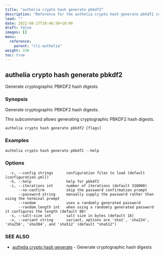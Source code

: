 ```yaml
---
title: "authelia crypto hash generate pbkdf2"
description: "Reference for the authelia crypto hash generate pbkdf2 command."
lead: ""
date: 2022-08-27T10:46:58+10:00
draft: false
images: []
menu:
  reference:
    parent: "cli-authelia"
weight: 330
toc: true
---
```


## authelia crypto hash generate pbkdf2

Generate cryptographic PBKDF2 hash digests

### Synopsis

Generate cryptographic PBKDF2 hash digests.

This subcommand allows generating cryptographic PBKDF2 hash digests.

```
authelia crypto hash generate pbkdf2 [flags]
```

### Examples

```
authelia crypto hash generate pbkdf2 --help
```

### Options

```
  -c, --config strings      configuration files to load (default [configuration.yml])
  -h, --help                help for pbkdf2
  -i, --iterations int      number of iterations (default 310000)
      --no-confirm          skip the password confirmation prompt
      --password string     manually supply the password rather than using the terminal prompt
      --random              uses a randomly generated password
      --random.length int   when using a randomly generated password it configures the length (default 80)
  -s, --salt-size int       salt size in bytes (default 16)
  -v, --variant string      variant, options are 'sha1', 'sha224', 'sha256', 'sha384', and 'sha512' (default "sha512")
```

### SEE ALSO

* [authelia crypto hash generate](authelia_crypto_hash_generate.md)	 - Generate cryptographic hash digests

